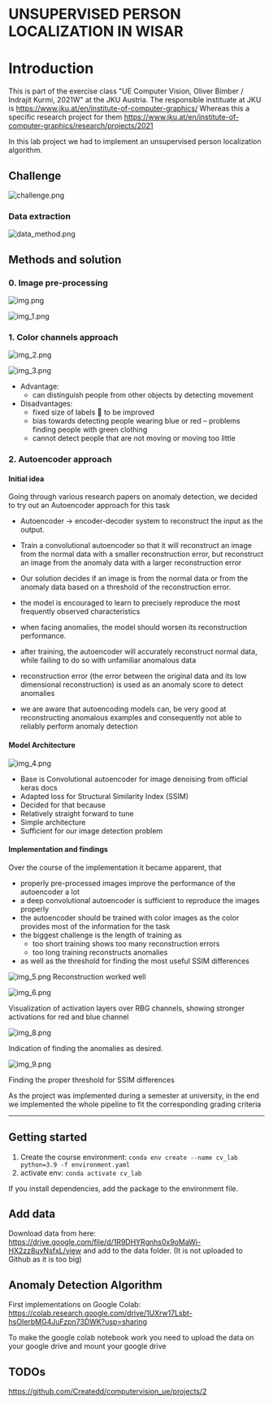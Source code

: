 # UNSUPERVISED PERSON LOCALIZATION IN WISAR

# Introduction

This is part of the exercise class "UE Computer Vision, Oliver Bimber / Indrajit Kurmi, 2021W" at the JKU Austria.
The responsible instituate at JKU is https://www.jku.at/en/institute-of-computer-graphics/ 
Whereas this a specific research project for them https://www.jku.at/en/institute-of-computer-graphics/research/projects/2021 

In this lab project we had to implement an unsupervised person localization algorithm.

## Challenge 

![challenge.png](static/challenge.png)

### Data extraction

![data_method.png](static/data_method.png)


## Methods and solution

### 0. Image pre-processing

![img.png](static/processing1.png)

![img_1.png](static/processing2.png)



### 1. Color channels approach

![img_2.png](static/colorchannels1.png)

![img_3.png](static/colorchannels2.png)

- Advantage: 
  - can distinguish people from other objects by detecting movement
- Disadvantages:
  - fixed size of labels  to be improved
  - bias towards detecting people wearing blue or red – problems finding people with green clothing
  - cannot detect people that are not moving or moving too little



### 2. Autoencoder approach

#### Initial idea

Going through various research papers on anomaly detection, we decided to try out an Autoencoder approach for this task

- Autoencoder -> encoder-decoder system to reconstruct the input as the output. 
- Train a convolutional autoencoder so that it will reconstruct an image from the normal data with a smaller reconstruction error, but reconstruct an image from the anomaly data with a larger reconstruction error 
- Our solution decides if an image is from the normal data or from the anomaly data based on a threshold of the reconstruction error.

- the model is encouraged to learn to precisely reproduce the most frequently observed characteristics
- when facing anomalies, the model should worsen its reconstruction performance. 
- after training, the autoencoder will accurately reconstruct normal data, while failing to do so with unfamiliar anomalous data
- reconstruction error (the error between the original data and its low dimensional reconstruction) is used as an anomaly score to detect anomalies
- we are aware that autoencoding models can, be very good at reconstructing anomalous examples and consequently not able to reliably perform anomaly detection

#### Model Architecture

![img_4.png](static/model_architecture.png)

- Base is Convolutional autoencoder for image denoising from official keras docs
- Adapted loss for Structural Similarity Index (SSIM)
- Decided for that because
- Relatively straight forward to tune
- Simple architecture
- Sufficient for our image detection problem



#### Implementation and findings

Over the course of the implementation it became apparent, that
- properly pre-processed images improve the performance of the autoencoder a lot
- a deep convolutional autoencoder is sufficient to reproduce the images properly
- the autoencoder should be trained with color images as the color provides most of the information for the task
- the biggest challenge is the length of training as 
  - too short training shows too many reconstruction errors
  - too long training reconstructs anomalies 
- as well as the threshold for finding the most useful SSIM differences


![img_5.png](static/reconstruction.png)
Reconstruction worked well

![img_6.png](static/activation_layers.png)

Visualization of activation layers over RBG channels, showing stronger activations for red and blue channel

![img_8.png](static/activated_anomaly.png)

Indication of finding the anomalies as desired. 

![img_9.png](static/threshold_anomaly.png)

Finding the proper threshold for SSIM differences


As the project was implemented during a semester at university, in the end we implemented the whole pipeline to fit the corresponding grading criteria


---

## Getting started

1. Create the course environment:
   `conda env create --name cv_lab python=3.9 -f environment.yaml`
1. activate env:
   `conda activate cv_lab`


If you install dependencies, add the package to the environment file.

## Add data

Download data from here: https://drive.google.com/file/d/1R9DHYRgnhs0x9oMaWi-HX2zz8uvNsfxL/view
and add to the data folder.
(It is not uploaded to Github as it is too big)


## Anomaly Detection Algorithm

First implementations on Google Colab: https://colab.research.google.com/drive/1UXrw17Lsbt-hsOIerbMG4JuFzpn73DWK?usp=sharing

To make the google colab notebook work you need to upload the data on your google drive and mount your google drive

## TODOs

https://github.com/Createdd/computervision_ue/projects/2